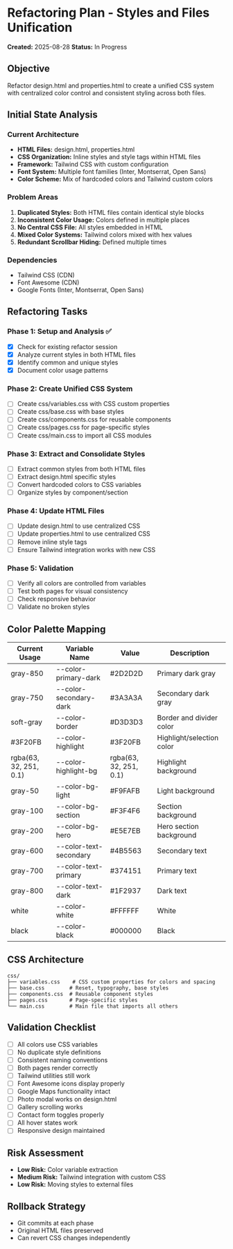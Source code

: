 # Refactoring Plan - Styles and Files Unification
**Created:** 2025-08-28
**Status:** In Progress

## Objective
Refactor design.html and properties.html to create a unified CSS system with centralized color control and consistent styling across both files.

## Initial State Analysis

### Current Architecture
- **HTML Files:** design.html, properties.html
- **CSS Organization:** Inline styles and style tags within HTML files
- **Framework:** Tailwind CSS with custom configuration
- **Font System:** Multiple font families (Inter, Montserrat, Open Sans)
- **Color Scheme:** Mix of hardcoded colors and Tailwind custom colors

### Problem Areas
1. **Duplicated Styles:** Both HTML files contain identical style blocks
2. **Inconsistent Color Usage:** Colors defined in multiple places
3. **No Central CSS File:** All styles embedded in HTML
4. **Mixed Color Systems:** Tailwind colors mixed with hex values
5. **Redundant Scrollbar Hiding:** Defined multiple times

### Dependencies
- Tailwind CSS (CDN)
- Font Awesome (CDN)
- Google Fonts (Inter, Montserrat, Open Sans)

## Refactoring Tasks

### Phase 1: Setup and Analysis ✅
- [x] Check for existing refactor session
- [x] Analyze current styles in both HTML files
- [x] Identify common and unique styles
- [x] Document color usage patterns

### Phase 2: Create Unified CSS System
- [ ] Create css/variables.css with CSS custom properties
- [ ] Create css/base.css with base styles
- [ ] Create css/components.css for reusable components
- [ ] Create css/pages.css for page-specific styles
- [ ] Create css/main.css to import all CSS modules

### Phase 3: Extract and Consolidate Styles
- [ ] Extract common styles from both HTML files
- [ ] Extract design.html specific styles
- [ ] Convert hardcoded colors to CSS variables
- [ ] Organize styles by component/section

### Phase 4: Update HTML Files
- [ ] Update design.html to use centralized CSS
- [ ] Update properties.html to use centralized CSS
- [ ] Remove inline style tags
- [ ] Ensure Tailwind integration works with new CSS

### Phase 5: Validation
- [ ] Verify all colors are controlled from variables
- [ ] Test both pages for visual consistency
- [ ] Check responsive behavior
- [ ] Validate no broken styles

## Color Palette Mapping

| Current Usage | Variable Name | Value | Description |
|--------------|---------------|-------|-------------|
| gray-850 | --color-primary-dark | #2D2D2D | Primary dark gray |
| gray-750 | --color-secondary-dark | #3A3A3A | Secondary dark gray |
| soft-gray | --color-border | #D3D3D3 | Border and divider color |
| #3F20FB | --color-highlight | #3F20FB | Highlight/selection color |
| rgba(63, 32, 251, 0.1) | --color-highlight-bg | rgba(63, 32, 251, 0.1) | Highlight background |
| gray-50 | --color-bg-light | #F9FAFB | Light background |
| gray-100 | --color-bg-section | #F3F4F6 | Section background |
| gray-200 | --color-bg-hero | #E5E7EB | Hero section background |
| gray-600 | --color-text-secondary | #4B5563 | Secondary text |
| gray-700 | --color-text-primary | #374151 | Primary text |
| gray-800 | --color-text-dark | #1F2937 | Dark text |
| white | --color-white | #FFFFFF | White |
| black | --color-black | #000000 | Black |

## CSS Architecture

```
css/
├── variables.css    # CSS custom properties for colors and spacing
├── base.css        # Reset, typography, base styles
├── components.css  # Reusable component styles
├── pages.css       # Page-specific styles
└── main.css        # Main file that imports all others
```

## Validation Checklist
- [ ] All colors use CSS variables
- [ ] No duplicate style definitions
- [ ] Consistent naming conventions
- [ ] Both pages render correctly
- [ ] Tailwind utilities still work
- [ ] Font Awesome icons display properly
- [ ] Google Maps functionality intact
- [ ] Photo modal works on design.html
- [ ] Gallery scrolling works
- [ ] Contact form toggles properly
- [ ] All hover states work
- [ ] Responsive design maintained

## Risk Assessment
- **Low Risk:** Color variable extraction
- **Medium Risk:** Tailwind integration with custom CSS
- **Low Risk:** Moving styles to external files

## Rollback Strategy
- Git commits at each phase
- Original HTML files preserved
- Can revert CSS changes independently